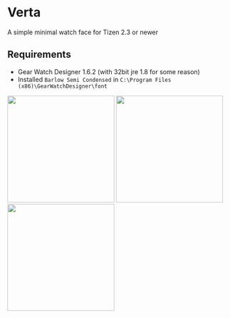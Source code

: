 # Verta
A simple minimal watch face for Tizen 2.3 or newer

## Requirements
 - Gear Watch Designer 1.6.2 (with 32bit jre 1.8 for some reason)
 - Installed `Barlow Semi Condensed` in `C:\Program Files (x86)\GearWatchDesigner\font`

<img src="https://raw.githubusercontent.com/kpostekk/public-files/master/dev.kpostek.Verta_200913100252.png" width="240">
<img src="https://raw.githubusercontent.com/kpostekk/public-files/master/400DF26A-801E-4A98-9D2A-A69BBDF5B938.jpeg" width="240">
<img src="https://raw.githubusercontent.com/kpostekk/public-files/master/E6F58B98-1EC0-46E3-B8E5-8B7DEDC5EE62.jpeg" width="240">
